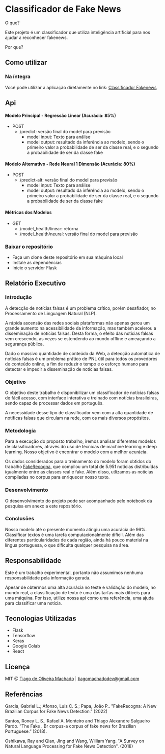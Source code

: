 # Classificador de Fake News

O que? 

Este projeto é um classificador que utiliza inteligência artificial para nos ajudar a reconhecer fakenews.


Por que? 


## Como utilizar
### Na íntegra
Você pode utilizar a aplicação diretamente no link: <a href='https://classificador-fakenews.herokuapp.com/' target='_blank'>Classificador Fakenews</a>

## Api

#### Modelo Principal - Regressão Linear (Acurácia: 85%)
- POST
    - /predict: versão final do model para previsão
        - model input: Texto para análise
        - model output: resultado da inferência ao modelo, sendo o primeiro valor a probabilidade de ser da classe real, e o segundo a probabilidade de ser da classe fake


#### Modelo Alternativo - Rede Neural 1 Dimensão (Acurácia: 80%)
- POST
    - /predict-alt: versão final do model para previsão
        - model input: Texto para análise
        - model output: resultado da inferência ao modelo, sendo o primeiro valor a probabilidade de ser da classe real, e o segundo a probabilidade de ser da classe fake


#### Métricas dos Modelos
- GET
    - /model_health/linear: retorna 
    - /model_health/neural: versão final do model para previsão


### Baixar o repositório
- Faça um clone deste repositório em sua máquina local
- Instale as dependências
- Inicie o servidor Flask

## Relatório Executivo
### Introdução 
A detecção de notícias falsas é um problema crítico, porém desafiador, no Processamento de Linguagem Natural (NLP). 

A rápida ascensão das redes sociais plataformas não apenas gerou um grande aumento na acessibilidade da informação, mas também acelerou a disseminação de notícias falsas. Desta forma, o efeito das notícias falsas vem crescendo, às vezes se estendendo ao mundo offline e ameaçando a segurança pública. 

Dado o massivo quantidade de conteúdo da Web, a detecção automática de notícias falsas é um problema prático de PNL útil para todos os provedores de conteúdo online, a fim de reduzir o tempo e o esforço humano para detectar e impedir a disseminação de notícias falsas. 

### Objetivo

O objetivo deste trabalho é disponibilizar um classificador de notícias falsas de fácil acesso, com interface interativa e treinado com notícias brasileiras, sendo capaz de processar dados em português. 

A necessidade desse tipo de classificador vem com a alta quantidade de notificas falsas que circulam na rede, com os mais diversos propósitos.

### Metodologia

Para a execução do proposto trabalho, iremos analisar diferentes modelos de classificadores, através do uso de técnicas de machine learning e deep learning. Nosso objetivo é encontrar o modelo com a melhor acurácia.

Os dados considerados para o treinamento do modelo foram obtidos do trabalho <a href='https://repositorio.unesp.br/handle/11449/234317'>FakeRecogna</a>, que compilou um total de 5.951 notícias distribuídas igualmente entre as classes real e fake.  Além disso, utlizamos as noticias compiladas no corpus para enriquecer nosso texto.

### Desenvolvimento

O desenvolvimento do projeto pode ser acompanhado pelo notebook da pesquisa em anexo a este repositório.

### Conclusões

Nosso modelo até o presente momento atingiu uma acurácia de 96%.
Classificar textos é uma tarefa computacionalmente dificil. Além das diferentes particularidades de cada região, ainda há pouco material na língua portuguesa, o que dificulta qualquer pesquisa na área.

## Responsabilidade

Este é um trabalho experimental, portanto não assumimos nenhuma responsabilidade pela informação gerada.

Apesar de obtermos uma alta acurácia no teste e validação do modelo, no mundo real, a classificação de texto é uma das tarfas mais difíceis para uma máquina. Por isso, utilize nossa api como uma referência, uma ajuda para classificar uma notícia.

## Tecnologias Utilizadas

- Flask
- Tensorflow
- Keras
- Google Colab
- React

## Licença

MIT @ <a href='https://github.com/eutiagovski'>Tiago de Oliveira Machado</a> | tiagomachadodev@gmail.com


## Referências
Garcia, Gabriel L.; Afonso, Luis C. S.; Papa, João P.. "FakeRecogna: A New Brazilian Corpus for Fake News Detection." (2022)

Santos, Roney L. S., Rafael A. Monteiro and Thiago Alexandre Salgueiro Pardo. “The Fake . Br corpus-a corpus of fake news for Brazilian Portuguese.” (2018).

Oshikawa, Ray and Qian, Jing and Wang, William Yang. "A Survey on Natural Language Processing for Fake News Detection". (2018)

